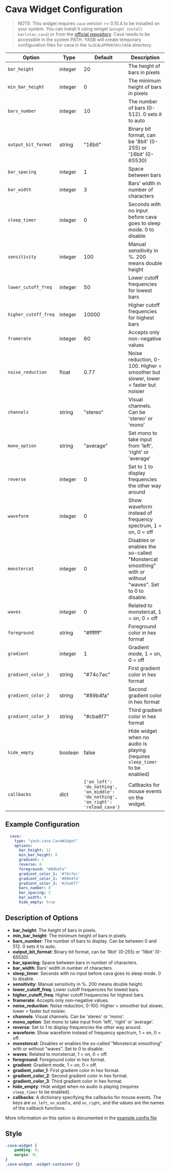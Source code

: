 # Cava Widget Configuration

> NOTE: This widget requires `cava` version >= 0.10.4 to be installed on your system. You can install it using winget (`winget install karlstav.cava`) or from the [official repository](https://github.com/karlstav/cava/releases). Cava needs to be accessible in the system PATH. YASB will create temporary configuration files for cava in the `%LOCALAPPDATA%\YASB` directory.

| Option | Type | Default | Description |
|--------|------|---------|-------------|
| `bar_height` | integer | 20 | The height of bars in pixels |
| `min_bar_height` | integer | 0 | The minimum height of bars in pixels |
| `bars_number` | integer | 10 | The number of bars (0-512). 0 sets it to auto |
| `output_bit_format` | string | "16bit" | Binary bit format, can be '8bit' (0-255) or '16bit' (0-65530) |
| `bar_spacing` | integer | 1 | Space between bars |
| `bar_width` | integer | 3 | Bars' width in number of characters |
| `sleep_timer` | integer | 0 | Seconds with no input before cava goes to sleep mode. 0 to disable |
| `sensitivity` | integer | 100 | Manual sensitivity in %. 200 means double height |
| `lower_cutoff_freq` | integer | 50 | Lower cutoff frequencies for lowest bars |
| `higher_cutoff_freq` | integer | 10000 | Higher cutoff frequencies for highest bars |
| `framerate` | integer | 60 | Accepts only non-negative values |
| `noise_reduction` | float | 0.77 | Noise reduction, 0-100. Higher = smoother but slower, lower = faster but noisier |
| `channels` | string | "stereo" | Visual channels. Can be 'stereo' or 'mono' |
| `mono_option` | string | "average" | Set mono to take input from 'left', 'right' or 'average' |
| `reverse` | integer | 0 | Set to 1 to display frequencies the other way around |
| `waveform` | integer | 0 | Show waveform instead of frequency spectrum, 1 = on, 0 = off |
| `monstercat` | integer | 0 | Disables or enables the so-called "Monstercat smoothing" with or without "waves". Set to 0 to disable. |
| `waves` | integer | 0 | Related to monstercat, 1 = on, 0 = off |
| `foreground` | string | "#ffffff" | Foreground color in hex format |
| `gradient` | integer | 1 | Gradient mode, 1 = on, 0 = off |
| `gradient_color_1` | string | "#74c7ec" | First gradient color in hex format |
| `gradient_color_2` | string | "#89b4fa" | Second gradient color in hex format |
| `gradient_color_3` | string | "#cba6f7" | Third gradient color in hex format |
| `hide_empty` | boolean | false | Hide widget when no audio is playing (requires `sleep_timer` to be enabled) |
| `callbacks`         | dict    | `{'on_left': 'do_nothing', 'on_middle': 'do_nothing', 'on_right': 'reload_cava'}` | Callbacks for mouse events on the widget. |

## Example Configuration

```yaml
  cava:
    type: "yasb.cava.CavaWidget"
    options:
      bar_height: 12
      min_bar_height: 0
      gradient: 1
      reverse: 0
      foreground: "#89b4fa"
      gradient_color_1: '#74c7ec'
      gradient_color_2: '#89b4fa'
      gradient_color_3: '#cba6f7'
      bars_number: 8
      bar_spacing: 2
      bar_width: 4
      hide_empty: true
```

## Description of Options

- **bar_height**: The height of bars in pixels.
- **min_bar_height**: The minimum height of bars in pixels.
- **bars_number**: The number of bars to display. Can be between 0 and 512. 0 sets it to auto.
- **output_bit_format**: Binary bit format, can be '8bit' (0-255) or '16bit' (0-65530).
- **bar_spacing**: Space between bars in number of characters.
- **bar_width**: Bars' width in number of characters.
- **sleep_timer**: Seconds with no input before cava goes to sleep mode. 0 to disable.
- **sensitivity**: Manual sensitivity in %. 200 means double height.
- **lower_cutoff_freq**: Lower cutoff frequencies for lowest bars.
- **higher_cutoff_freq**: Higher cutoff frequencies for highest bars.
- **framerate**: Accepts only non-negative values.
- **noise_reduction**: Noise reduction, 0-100. Higher = smoother but slower, lower = faster but noisier.
- **channels**: Visual channels. Can be 'stereo' or 'mono'.
- **mono_option**: Set mono to take input from 'left', 'right' or 'average'.
- **reverse**: Set to 1 to display frequencies the other way around.
- **waveform**: Show waveform instead of frequency spectrum, 1 = on, 0 = off.
- **monstercat**: Disables or enables the so-called "Monstercat smoothing" with or without "waves". Set to 0 to disable.
- **waves**: Related to monstercat, 1 = on, 0 = off.
- **foreground**: Foreground color in hex format.
- **gradient**: Gradient mode, 1 = on, 0 = off.
- **gradient_color_1**: First gradient color in hex format.
- **gradient_color_2**: Second gradient color in hex format.
- **gradient_color_3**: Third gradient color in hex format.
- **hide_empty**: Hide widget when no audio is playing (requires `sleep_timer` to be enabled).
- **callbacks**: A dictionary specifying the callbacks for mouse events. The keys are `on_left`, `on_middle`, and `on_right`, and the values are the names of the callback functions.

More information on this option is documented in the [example config file](https://github.com/karlstav/cava/blob/master/example_files/config)

## Style
```css
.cava-widget {
    padding: 0;
    margin: 0;
}
.cava-widget .widget-container {}
```